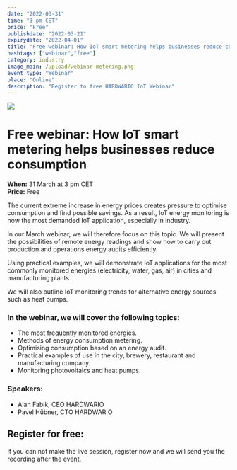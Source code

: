 ```yaml
---
date: "2022-03-31"
time: "3 pm CET"
price: "Free"
publishdate: "2022-03-21"
expirydate: "2022-04-01"
title: "Free webinar: How IoT smart metering helps businesses reduce consumption"
hashtags: ["webinar","free"]
category: industry
image_main: /upload/webinar-metering.png
event_type: "Webinář"
place: "Online"
description: "Register to free HARDWARIO IoT Webinar"
---
```


<div class = "row">
<div class = "col pr-30 font-17 font-lnh30">
<img class = "w-100" src = "/upload/webinar-metering.png"/>
 <h1 class="font-weight-black font-36 font-md-46 pb-20 pb-md-30 font-md-lnh48 d-none" style = "">Free webinar: How IoT smart metering helps businesses reduce consumption</h1>

<p class = "pt-15 pb-15">
<strong>When:</strong> 31 March at 3 pm CET<br/>
<strong>Price:</strong> Free</p>


<p class = "pb-15">The current extreme increase in energy prices creates pressure to optimise consumption and find possible savings. As a result, IoT energy monitoring is now the most demanded IoT application, especially in industry.</p>

<p class = "pb-25">In our March webinar, we will therefore focus on this topic. We will present the possibilities of remote energy readings and show how to carry out production and operations energy audits efficiently.</p>

<p class = "pb-25">Using practical examples, we will demonstrate IoT applications for the most commonly monitored energies (electricity, water, gas, air) in cities and manufacturing plants.</p>

<p class = "pb-25">We will also outline IoT monitoring trends for alternative energy sources such as heat pumps.</p>


<h3 class = "font-weight-bold font-20 pb-10">In the webinar, we will cover the following topics:</h3>
<ul class = "pb-15">
<li class = "pb-0">The most frequently monitored energies.</li>
<li class = "pb-0">Methods of energy consumption metering.</li>
<li class = "pb-0">Optimising consumption based on an energy audit.</li>
<li class = "pb-0">Practical examples of use in the city, brewery, restaurant and manufacturing company.</li>
<li class = "pb-0">Monitoring photovoltaics and heat pumps.</li>
</ul>

<h3 class = "font-weight-bold font-20 pb-10">Speakers:</h3>
<ul class = "pb-15">
<li class = "pb-0">Alan Fabik, CEO HARDWARIO</li>
<li class = "pb-0">Pavel Hübner, CTO HARDWARIO</li>
</ul>

</div>
<div class = "col-12 col-md-5">
<div class = "px-10 py-20 mb-20 shadow">
<h2 class = "font-weight-black font-24 font-md-24 mb-20">Register for free:</h2>
<script charset="utf-8" type="text/javascript" src="//js.hsforms.net/forms/shell.js"></script>
<script>
jQuery(window).scroll(function() {
if (!jQuery('.hbspt-form').length) {
hbspt.forms.create({
    portalId: "5453210",
    formId: "11c24d08-ff1d-406d-877d-7c0c27d4e0ec"
});
}
});
</script>
<p class = "font-14 font-lnh16">If you can not make the live session, register now and we will send you the recording after the event.</p>
</div>
</div>
</div>
